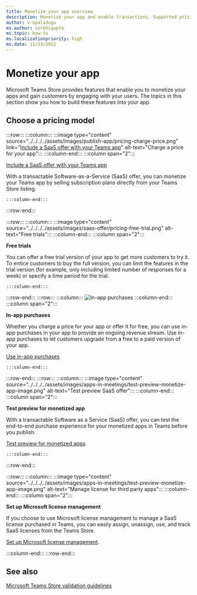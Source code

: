 ```yaml
---
title: Monetize your app overview
description: Monetize your app and enable transactions. Supported pricing models are free trials, in-app purchases, and include a SaaS offer with your app.
author: v-npaladugu
ms.author: surbhigupta
ms.topic: how-to
ms.localizationpriority: high
ms.date: 11/23/2022
---
```


# Monetize your app

Microsoft Teams Store provides features that enable you to monetize your apps and gain customers by engaging with your users. The topics in this section show you how to build these features into your app.

## Choose a pricing model

:::row:::
    :::column:::
        :::image type="content" source="../../../../assets/images/publish-app/pricing-charge-price.png" link="[Include a SaaS offer with your Teams app](include-saas-offer.md)" alt-text="Charge a price for your app":::
    :::column-end:::
    :::column span="2":::

[Include a SaaS offer with your Teams app](include-saas-offer.md)

With a transactable Software-as-a-Service (SaaS) offer, you can monetize your Teams app by selling subscription plans directly from your Teams Store listing.

    :::column-end:::
:::row-end:::

:::row:::
    :::column:::
     :::image type="content" source="../../../../assets/images/saas-offer/pricing-free-trial.png" alt-text="Free trials":::
    :::column-end:::
    :::column span="2":::

**Free trials**

You can offer a free trial version of your app to get more customers to try it. To entice customers to buy the full version, you can limit the features in the trial version (for example, only including limited number of responses for a week) or specify a time period for the trial.

    :::column-end:::
:::row-end:::
:::row:::
    :::column:::
        ![In-app purchases](~/assets/images/saas-offer/pricing-in-app-purchases.png)
    :::column-end:::
    :::column span="2":::

**In-app purchases**

Whether you charge a price for your app or offer it for free, you can use in-app purchases in your app to provide an ongoing revenue stream. Use in-app purchases to let customers upgrade from a free to a paid version of your app.

[Use in-app purchases](~/concepts/deploy-and-publish/appsource/prepare/in-app-purchase-flow.md)

    :::column-end:::
:::row-end:::
:::row:::
    :::column:::
        :::image type="content" source="../../../../assets/images/apps-in-meetings/test-preview-monetize-app-image.png" alt-text="Test preview SaaS offer":::
    :::column-end:::
    :::column span="2":::

**Test preview for monetized app**

With a transactable Software as a Service (SaaS) offer, you can test the end-to-end purchase experience for your monetized apps in Teams before you publish.

[Test preview for monetized apps](Test-preview-for-monetized-apps.md)

    :::column-end:::
:::row-end:::

:::row:::
    :::column:::
        :::image type="content" source="../../../../assets/images/apps-in-meetings/test-preview-monetize-app-image.png" alt-text="Manage license for third party apps":::
    :::column-end:::
    :::column span="2":::

**Set up Microsoft license management**

If you choose to use Microsoft license management to manage a SaaS license purchased in Teams, you can easily assign, unassign, use, and track SaaS licenses from the Teams Store.

[Set up Microsoft license management](manage-third-party-apps-license.md).

:::column-end:::
:::row-end:::

## See also

[Microsoft Teams Store validation guidelines](teams-store-validation-guidelines.md)
